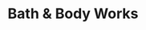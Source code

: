 ---
title: "Bath & Body Works"
url: /columbus/bath-and-body-works-olentangy-river-road/
shop: beauty
---